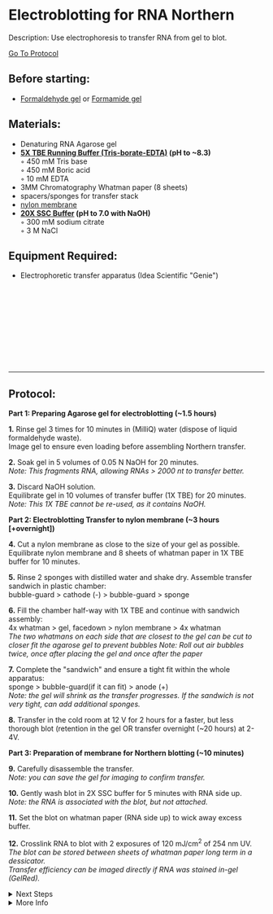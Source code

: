 Electroblotting for RNA Northern
================================================================================
Description: Use electrophoresis to transfer RNA from gel to blot.

[Go To Protocol](#protocol)

Before starting:
--------------------------------------------------------------------------------
* [Formaldehyde gel](./Formaldehyde-Gel.md) or [Formamide gel](./Formamide-TAE-Gel.md)

Materials:
--------------------------------------------------------------------------------
  * Denaturing RNA Agarose gel
  * **[5X TBE Running Buffer (Tris-borate-EDTA)](https://www.thermofisher.com/order/catalog/product/LC6675) (pH to ~8.3)**  
    ◦ 450 mM Tris base  
    ◦ 450 mM Boric acid  
    ◦ 10 mM EDTA   
  * 3MM Chromatography Whatman paper (8 sheets)
  * spacers/sponges for transfer stack
  * [nylon membrane](https://www.cytivalifesciences.com/en/us/shop/molecular-and-immunodiagnostics/genomic-consumables/nytran-supercharge-spc-blotting-membranes-p-04733)
  * **[20X SSC Buffer](https://www.takarabio.com/products/protein-research/sds-page-and-western-blotting/buffers-and-powders/ssc-powder) (pH to 7.0 with NaOH)**  
    ◦ 300 mM sodium citrate  
    ◦ 3 M NaCl  
    
Equipment Required:
--------------------------------------------------------------------------------
  * Electrophoretic transfer apparatus (Idea Scientific "Genie")

<br/><br/><br/><br/><br/><br/><br/><br/><br/>
___
Protocol:
--------------------------------------------------------------------------------
**Part 1: Preparing Agarose gel for electroblotting (~1.5 hours)**  

**1.** Rinse gel 3 times for 10 minutes in (MilliQ) water (dispose of liquid formaldehyde waste). <br/> Image gel to ensure even loading before assembling Northern transfer.

**2.** Soak gel in 5 volumes of 0.05 N NaOH for 20 minutes. <br/> _Note: This fragments RNA, allowing RNAs > 2000 nt to transfer better._

**3.** Discard NaOH solution.<br/> Equilibrate gel in 10 volumes of transfer buffer (1X TBE) for 20 minutes. <br/> _Note: This 1X TBE cannot be re-used, as it contains NaOH._


**Part 2: Electroblotting Transfer to nylon membrane (~3 hours [+overnight])** 

**4.** Cut a nylon membrane as close to the size of your gel as possible. <br/>Equilibrate nylon membrane and 8 sheets of whatman paper in 1X TBE buffer for 10 minutes.

**5.** Rinse 2 sponges with distilled water and shake dry. Assemble transfer sandwich in plastic chamber: <br/> bubble-guard > cathode (-) > bubble-guard > sponge

**6.** Fill the chamber half-way with 1X TBE and continue with sandwich assembly: <br/> 4x whatman > gel, facedown > nylon membrane > 4x whatman <br/>
_The two whatmans on each side that are closest to the gel can be cut to closer fit the agarose gel to prevent bubbles_
_Note: Roll out air bubbles twice, once after placing the gel and once after the paper_

**7.** Complete the "sandwich" and ensure a tight fit within the whole apparatus: <br/> sponge > bubble-guard(if it can fit) > anode (+) <br/>
_Note: the gel will shrink as the transfer progresses. If the sandwich is not very tight, can add additional sponges._

**8.** Transfer in the cold room at 12 V for 2 hours for a faster, but less thorough blot (retention in the gel OR transfer overnight (~20 hours) at 2-4V.  


**Part 3: Preparation of membrane for Northern blotting (~10 minutes)** 

**9.** Carefully disassemble the transfer. <br/> _Note: you can save the gel for imaging to confirm transfer._ 

**10.** Gently wash blot in 2X SSC buffer for 5 minutes with RNA side up. <br/> _Note: the RNA is associated with the blot, but not attached._

**11.** Set the blot on whatman paper (RNA side up) to wick away excess buffer.  

**12.** Crosslink RNA to blot with 2 exposures of 120 mJ/cm<sup>2</sup> of 254 nm UV. <br/> _The blot can be stored between sheets of whatman paper long term in a dessicator._<br/> _Transfer efficiency can be imaged directly if RNA was stained in-gel (GelRed)._

<details>
  <summary>Next Steps</summary>

</p> <a href="./Near-IR-Northern.md">
Near-IR Northern </a>

</details>

<details>
  <summary>More Info</summary>

  <a href="https://doi.org/10.1006/bbrc.1997.7284">
Electroblotting with Idea Scientific</a>

</details>
